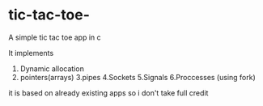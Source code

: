 # tic-tac-toe-
A simple tic tac toe app in c

It implements
1. Dynamic allocation
2. pointers(arrays)
3.pipes
4.Sockets
5.Signals
6.Proccesses (using fork)

it is based on already existing apps so i don't take full credit 
